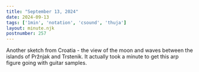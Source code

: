 ```yaml
---
title: "September 13, 2024"
date: 2024-09-13
tags: ['1min', 'notation', 'csound', 'thuja']
layout: minute.njk
postnumber: 257
---	
```


Another sketch from Croatia - the view of the moon and waves between the islands of Pržnjak and Trstenik. It actually took a minute to get this arp figure going with guitar samples. 